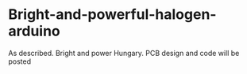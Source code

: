 # Bright-and-powerful-halogen-arduino
As described. Bright and power Hungary. PCB design and code will be posted
